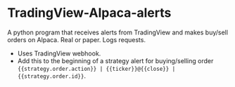 # TradingView-Alpaca-alerts
A python program that receives alerts from TradingView and makes buy/sell orders on Alpaca. Real or paper. Logs requests.

- Uses TradingView webhook.
- Add this to the beginning of a strategy alert for buying/selling order `{{strategy.order.action}} | {{ticker}}@{{close}} | {{strategy.order.id}}`.
